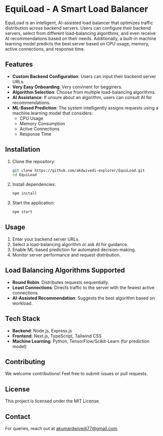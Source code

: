 # EquiLoad - A Smart Load Balancer

EquiLoad is an intelligent, AI-assisted load balancer that optimizes traffic distribution across backend servers. Users can configure their backend servers, select from different load-balancing algorithms, and even receive AI recommendations based on their needs. Additionally, a built-in machine learning model predicts the best server based on CPU usage, memory, active connections, and response time.

## Features

- **Custom Backend Configuration**: Users can input their backend server URLs.
- **Very Easy Onboarding**: Very convinent for begginers.
- **Algorithm Selection**: Choose from multiple load-balancing algorithms.
- **AI Assistance**: If unsure about an algorithm, users can consult AI for recommendations.
- **ML-Based Prediction**: The system intelligently assigns requests using a machine learning model that considers:
  - CPU Usage
  - Memory Consumption
  - Active Connections
  - Response Time

## Installation

1. Clone the repository:
   ```sh
   git clone https://github.com/akdwivedi-explorer/EquiLoad.git
   cd EquiLoad
   ```
2. Install dependencies:
   ```sh
   npm install
   ```
3. Start the application:
   ```sh
   npm start
   ```

## Usage

1. Enter your backend server URLs.
2. Select a load-balancing algorithm or ask AI for guidance.
3. Enable ML-based prediction for automated decision-making.
4. Monitor server performance and request distribution.

## Load Balancing Algorithms Supported

- **Round Robin**: Distributes requests sequentially.
- **Least Connections**: Directs traffic to the server with the fewest active connections.
- **AI-Assisted Recommendation**: Suggests the best algorithm based on workload.

## Tech Stack

- **Backend**: Node.js, Express.js
- **Frontend**: Next.js, TypeScript, Tailwind CSS
- **Machine Learning**: Python, TensorFlow/Scikit-Learn (for prediction model)

## Contributing

We welcome contributions! Feel free to submit issues or pull requests.

## License

This project is licensed under the MIT License.

## Contact

For queries, reach out at [akumardwivedi77@gmail.com](mailto:akumardwivedi77@gmail.com).

